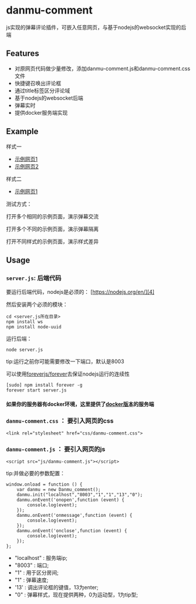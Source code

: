 # danmu-comment
js实现的弹幕评论插件，可嵌入任意网页，与基于nodejs的websocket实现的后端

## Features
 - 对原网页代码做少量修改，添加danmu-comment.js和danmu-comment.css文件
 - 快捷键召唤出评论框
 - 通过title标签区分评论域
 - 基于nodejs的websocket后端
 - 弹幕实时
 - 提供docker服务端实现
 
## Example
样式一

- [示例网页1][1]
- [示例网页2][2]

样式二

 - [示例网页1][3]

测试方式：

打开多个相同的示例页面，演示弹幕交流

打开多个不同的示例页面，演示弹幕隔离

打开不同样式的示例页面，演示样式差异

## Usage
### `server.js`: 后端代码

要运行后端代码，nodejs是必须的：
[https://nodejs.org/en/][4]

然后安装两个必须的模块：
``` ruleslanguage
cd <server.js所在目录>
npm install ws
npm install node-uuid
```

运行后端：
``` ruleslanguage
node server.js
```
tip:运行之前你可能需要修改一下端口，默认是8003

可以使用[foreverjs/forever][5]去保证nodejs运行的连续性
``` ruleslanguage
[sudo] npm install forever -g
forever start server.js
```
#### 如果你的服务器有docker环境，这里提供了[docker版本][6]的服务端

### `danmu-comment.css` ： 要引入网页的css

``` vbscript-html
<link rel="stylesheet" href="css/danmu-comment.css">
```

### `danmu-comment.js` ： 要引入网页的js

``` vbscript-html
<script src="js/danmu-comment.js"></script>
```
tip:并做必要的参数配置：

``` ruleslanguage
window.onload = function () {
    var danmu = new Danmu_comment();
    danmu.init("localhost","8003","1","1","13","0");
    danmu.onEvent('onopen',function (event) {
        console.log(event);
    });
    danmu.onEvent('onmessage',function (event) {
        console.log(event);
    });
    danmu.onEvent('onclose',function (event) {
        console.log(event);
    });
};
```

 - "localhost" : 服务端ip; 
 - "8003" : 端口; 
 - "1" : 用于区分房间; 
 - "1" : 弹幕速度;
 -  '13' : 调出评论框的键值，13为enter; 
 -  "0" : 弹幕样式，现在提供两种，0为运动型，1为tip型;


  [1]: http://45.77.135.111/danmu/index.html
  [2]: http://45.77.135.111/danmu/index2.html
  [3]: http://45.77.135.111/danmu/index3.html
  [4]: https://nodejs.org/en/
  [5]: https://github.com/foreverjs/forever
  [6]: https://github.com/zhizuqiu/danmu-comment/tree/master/docker
